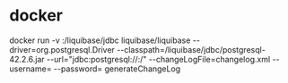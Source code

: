 # docker


docker run -v <LOCAL PATH TO JDBC DRIVERS>:/liquibase/jdbc liquibase/liquibase --driver=org.postgresql.Driver --classpath=/liquibase/jdbc/postgresql-42.2.6.jar --url="jdbc:postgresql://<IP OR HOSTNAME>:<PORT>/<DATABASE>" --changeLogFile=changelog.xml --username=<USERNAME> --password=<PASSWORD> generateChangeLog
